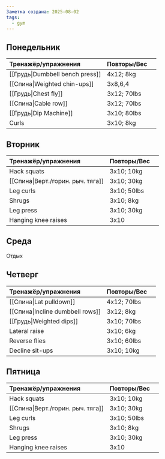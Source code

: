 ```yaml
---
Заметка создана: 2025-08-02
tags:
  - gym
---
```

## Понедельник
| Тренажёр/упражнения             | Повторы/Вес |     |
| :------------------------------ | ----------- | --- |
| [[Грудь\|Dumbbell bench press]] | 4x12; 8kg   |     |
| [[Спина\|Weighted chin-ups]]    | 3x8,6,4     |     |
| [[Грудь\|Chest fly]]            | 3x12; 70lbs |     |
| [[Спина\|Cable row]]            | 3x12; 70lbs |     |
| [[Грудь\|Dip Machine]]          | 3x10; 80lbs |     |
| Curls                           | 3x10; 8kg   |     |


## Вторник
| Тренажёр/упражнения               | Повторы/Вес |     |
| :-------------------------------- | ----------- | --- |
| Hack squats                       | 3x10; 10kg  |     |
| [[Спина\|Верт./горин. рыч. тяга]] | 3x10; 30kg  |     |
| Leg curls                         | 3x10; 50lbs |     |
| Shrugs                            | 3x10; 8kg   |     |
| Leg press                         | 3x10; 30kg  |     |
| Hanging knee raises               | 3x10        |     |


## Среда
Отдых


## Четверг
| Тренажёр/упражнения              | Повторы/Вес |     |
| :------------------------------- | ----------- | --- |
| [[Спина\|Lat pulldown]]          | 4x12; 70lbs |     |
| [[Спина\|Incline dumbbell rows]] | 3x12; 8kg   |     |
| [[Грудь\|Weighted dips]]         | 3x10; 70lbs |     |
| Lateral raise                    | 3x10; 6kg   |     |
| Reverse flies                    | 3x10; 60lbs |     |
| Decline sit-ups                  | 3x10; 10kg  |     |


## Пятница
| Тренажёр/упражнения               | Повторы/Вес |     |
| :-------------------------------- | ----------- | --- |
| Hack squats                       | 3x10; 10kg  |     |
| [[Спина\|Верт./горин. рыч. тяга]] | 3x10; 30kg  |     |
| Leg curls                         | 3x10; 50lbs |     |
| Shrugs                            | 3x10; 8kg   |     |
| Leg press                         | 3x10; 30kg  |     |
| Hanging knee raises               | 3x10        |     |
